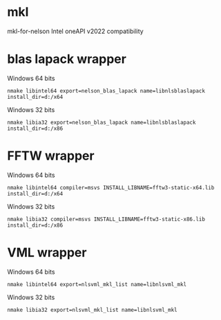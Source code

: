 # mkl

mkl-for-nelson
Intel oneAPI v2022 compatibility

# blas lapack wrapper

Windows 64 bits

```
nmake libintel64 export=nelson_blas_lapack name=libnlsblaslapack install_dir=d:/x64 
```

Windows 32 bits

```
nmake libia32 export=nelson_blas_lapack name=libnlsblaslapack install_dir=d:/x86  
```

# FFTW wrapper

Windows 64 bits

```
nmake libintel64 compiler=msvs INSTALL_LIBNAME=fftw3-static-x64.lib install_dir=d:/x64
```

Windows 32 bits

```
nmake libia32 compiler=msvs INSTALL_LIBNAME=fftw3-static-x86.lib  install_dir=d:/x86 
```

# VML wrapper

Windows 64 bits

```
nmake libintel64 export=nlsvml_mkl_list name=libnlsvml_mkl
```

Windows 32 bits

```
nmake libia32 export=nlsvml_mkl_list name=libnlsvml_mkl
```
